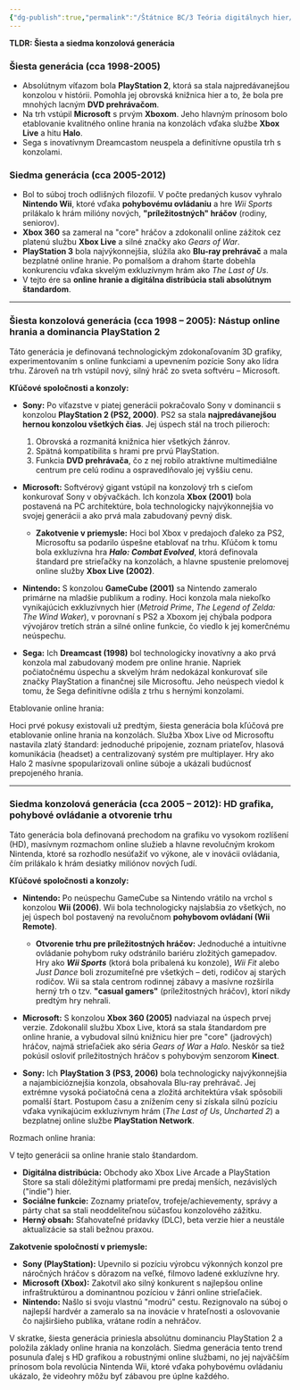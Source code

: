 ```yaml
---
{"dg-publish":true,"permalink":"/Štátnice BC/3 Teória digitálnych hier/24 Obdobie šiestej a siedmej konzolovej generácie/","created":"2025-06-20T23:24:49.981+02:00","updated":"2025-06-28T19:47:39.925+02:00"}
---
```


**TLDR: Šiesta a siedma konzolová generácia**
### Šiesta generácia (cca 1998-2005)

- Absolútnym víťazom bola **PlayStation 2**, ktorá sa stala najpredávanejšou konzolou v histórii. Pomohla jej obrovská knižnica hier a to, že bola pre mnohých lacným **DVD prehrávačom**.
- Na trh vstúpil **Microsoft** s prvým **Xboxom**. Jeho hlavným prínosom bolo etablovanie kvalitného online hrania na konzolách vďaka službe **Xbox Live** a hitu **Halo**.
- Sega s inovatívnym Dreamcastom neuspela a definitívne opustila trh s konzolami.

### Siedma generácia (cca 2005-2012)

- Bol to súboj troch odlišných filozofií. V počte predaných kusov vyhralo **Nintendo Wii**, ktoré vďaka **pohybovému ovládaniu** a hre _Wii Sports_ prilákalo k hrám milióny nových, **"príležitostných" hráčov** (rodiny, seniorov).
- **Xbox 360** sa zameral na "core" hráčov a zdokonalil online zážitok cez platenú službu **Xbox Live** a silné značky ako _Gears of War_.
- **PlayStation 3** bola najvýkonnejšia, slúžila ako **Blu-ray prehrávač** a mala bezplatné online hranie. Po pomalšom a drahom štarte dobehla konkurenciu vďaka skvelým exkluzívnym hrám ako _The Last of Us_.
- V tejto ére sa **online hranie a digitálna distribúcia stali absolútnym štandardom**.

---

### **Šiesta konzolová generácia (cca 1998 – 2005): Nástup online hrania a dominancia PlayStation 2**

Táto generácia je definovaná technologickým zdokonaľovaním 3D grafiky, experimentovaním s online funkciami a upevnením pozície Sony ako lídra trhu. Zároveň na trh vstúpil nový, silný hráč zo sveta softvéru – Microsoft.

**Kľúčové spoločnosti a konzoly:**

- **Sony:** Po víťazstve v piatej generácii pokračovalo Sony v dominancii s konzolou **PlayStation 2 (PS2, 2000)**. PS2 sa stala **najpredávanejšou hernou konzolou všetkých čias**. Jej úspech stál na troch pilieroch:
    1. Obrovská a rozmanitá knižnica hier všetkých žánrov.
    2. Spätná kompatibilita s hrami pre prvú PlayStation.
    3. Funkcia **DVD prehrávača**, čo z nej robilo atraktívne multimediálne centrum pre celú rodinu a ospravedlňovalo jej vyššiu cenu.

- **Microsoft:** Softvérový gigant vstúpil na konzolový trh s cieľom konkurovať Sony v obývačkách. Ich konzola **Xbox (2001)** bola postavená na PC architektúre, bola technologicky najvýkonnejšia vo svojej generácii a ako prvá mala zabudovaný pevný disk.    
    - **Zakotvenie v priemysle:** Hoci bol Xbox v predajoch ďaleko za PS2, Microsoftu sa podarilo úspešne etablovať na trhu. Kľúčom k tomu bola exkluzívna hra _**Halo: Combat Evolved**_, ktorá definovala štandard pre strieľačky na konzolách, a hlavne spustenie prelomovej online služby **Xbox Live (2002)**.
    
- **Nintendo:** S konzolou **GameCube (2001)** sa Nintendo zameralo primárne na mladšie publikum a rodiny. Hoci konzola mala niekoľko vynikajúcich exkluzívnych hier (_Metroid Prime_, _The Legend of Zelda: The Wind Waker_), v porovnaní s PS2 a Xboxom jej chýbala podpora vývojárov tretích strán a silné online funkcie, čo viedlo k jej komerčnému neúspechu.
    
- **Sega:** Ich **Dreamcast (1998)** bol technologicky inovatívny a ako prvá konzola mal zabudovaný modem pre online hranie. Napriek počiatočnému úspechu a skvelým hrám nedokázal konkurovať sile značky PlayStation a finančnej sile Microsoftu. Jeho neúspech viedol k tomu, že Sega definitívne odišla z trhu s hernými konzolami.
    

Etablovanie online hrania:

Hoci prvé pokusy existovali už predtým, šiesta generácia bola kľúčová pre etablovanie online hrania na konzolách. Služba Xbox Live od Microsoftu nastavila zlatý štandard: jednoduché pripojenie, zoznam priateľov, hlasová komunikácia (headset) a centralizovaný systém pre multiplayer. Hry ako Halo 2 masívne spopularizovali online súboje a ukázali budúcnosť prepojeného hrania.

---

### **Siedma konzolová generácia (cca 2005 – 2012): HD grafika, pohybové ovládanie a otvorenie trhu**

Táto generácia bola definovaná prechodom na grafiku vo vysokom rozlíšení (HD), masívnym rozmachom online služieb a hlavne revolučným krokom Nintenda, ktoré sa rozhodlo nesúťažiť vo výkone, ale v inovácii ovládania, čím prilákalo k hrám desiatky miliónov nových ľudí.

**Kľúčové spoločnosti a konzoly:**

- **Nintendo:** Po neúspechu GameCube sa Nintendo vrátilo na vrchol s konzolou **Wii (2006)**. Wii bola technologicky najslabšia zo všetkých, no jej úspech bol postavený na revolučnom **pohybovom ovládaní (Wii Remote)**.
    
    - **Otvorenie trhu pre príležitostných hráčov:** Jednoduché a intuitívne ovládanie pohybom ruky odstránilo bariéru zložitých gamepadov. Hry ako _**Wii Sports**_ (ktorá bola pribalená ku konzole), _Wii Fit_ alebo _Just Dance_ boli zrozumiteľné pre všetkých – deti, rodičov aj starých rodičov. Wii sa stala centrom rodinnej zábavy a masívne rozšírila herný trh o tzv. **"casual gamers"** (príležitostných hráčov), ktorí nikdy predtým hry nehrali.
- **Microsoft:** S konzolou **Xbox 360 (2005)** nadviazal na úspech prvej verzie. Zdokonalil službu Xbox Live, ktorá sa stala štandardom pre online hranie, a vybudoval silnú knižnicu hier pre "core" (jadrových) hráčov, najmä strieľačiek ako séria _Gears of War_ a _Halo_. Neskôr sa tiež pokúsil osloviť príležitostných hráčov s pohybovým senzorom **Kinect**.
    
- **Sony:** Ich **PlayStation 3 (PS3, 2006)** bola technologicky najvýkonnejšia a najambicióznejšia konzola, obsahovala Blu-ray prehrávač. Jej extrémne vysoká počiatočná cena a zložitá architektúra však spôsobili pomalší štart. Postupom času a znížením ceny si získala silnú pozíciu vďaka vynikajúcim exkluzívnym hrám (_The Last of Us_, _Uncharted 2_) a bezplatnej online službe **PlayStation Network**.
    

Rozmach online hrania:

V tejto generácii sa online hranie stalo štandardom.

- **Digitálna distribúcia:** Obchody ako Xbox Live Arcade a PlayStation Store sa stali dôležitými platformami pre predaj menších, nezávislých ("indie") hier.
- **Sociálne funkcie:** Zoznamy priateľov, trofeje/achievementy, správy a párty chat sa stali neoddeliteľnou súčasťou konzolového zážitku.
- **Herný obsah:** Sťahovateľné prídavky (DLC), beta verzie hier a neustále aktualizácie sa stali bežnou praxou.

**Zakotvenie spoločností v priemysle:**

- **Sony (PlayStation):** Upevnilo si pozíciu výrobcu výkonných konzol pre náročných hráčov s dôrazom na veľké, filmovo ladené exkluzívne hry.
- **Microsoft (Xbox):** Zakotvil ako silný konkurent s najlepšou online infraštruktúrou a dominantnou pozíciou v žánri online strieľačiek.
- **Nintendo:** Našlo si svoju vlastnú "modrú" cestu. Rezignovalo na súboj o najlepší hardvér a zameralo sa na inovácie v hrateľnosti a oslovovanie čo najširšieho publika, vrátane rodín a nehráčov.

V skratke, šiesta generácia priniesla absolútnu dominanciu PlayStation 2 a položila základy online hrania na konzolách. Siedma generácia tento trend posunula ďalej s HD grafikou a robustnými online službami, no jej najväčším prínosom bola revolúcia Nintenda Wii, ktoré vďaka pohybovému ovládaniu ukázalo, že videohry môžu byť zábavou pre úplne každého.